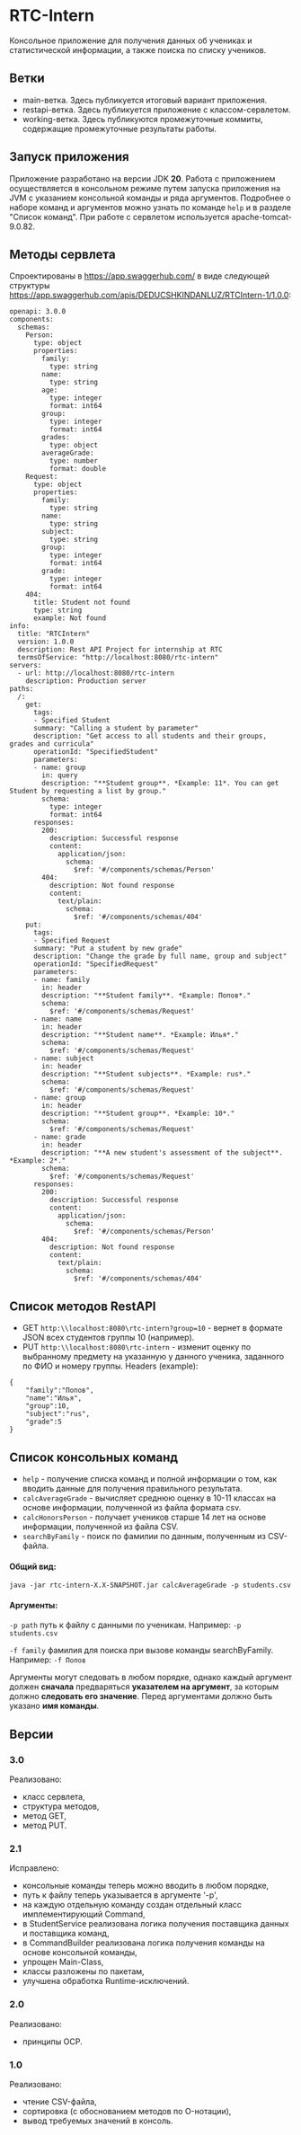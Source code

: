# RTC-Intern
Консольное приложение для получения данных об учениках и статистической информации, а также поиска по списку учеников.
## Ветки
- main-ветка. Здесь публикуется итоговый вариант приложения.
- restapi-ветка. Здесь публикуется приложение с классом-сервлетом.
- working-ветка. Здесь публикуются промежуточные коммиты, содержащие промежуточные результаты работы.

## Запуск приложения
Приложение разработано на версии JDK **20**.
Работа с приложением осуществляется в консольном режиме путем запуска приложения на JVM с указанием консольной команды и ряда аргументов. Подробнее о наборе команд и аргументов можно узнать по команде `help` и в разделе "Список команд".
При работе с сервлетом используется apache-tomcat-9.0.82.

## Методы сервлета
Спроектированы в https://app.swaggerhub.com/ в виде следующей структуры <https://app.swaggerhub.com/apis/DEDUCSHKINDANLUZ/RTCIntern-1/1.0.0>:

```
openapi: 3.0.0
components:
  schemas:
    Person:
      type: object
      properties:
        family:
          type: string
        name:
          type: string
        age:
          type: integer
          format: int64
        group:
          type: integer
          format: int64
        grades:
          type: object
        averageGrade:
          type: number
          format: double
    Request:
      type: object
      properties:
        family:
          type: string
        name:
          type: string
        subject:
          type: string
        group:
          type: integer
          format: int64
        grade:
          type: integer
          format: int64
    404:
      title: Student not found
      type: string
      example: Not found
info:
  title: "RTCIntern"
  version: 1.0.0
  description: Rest API Project for internship at RTC
  termsOfService: "http://localhost:8080/rtc-intern"
servers: 
  - url: http://localhost:8080/rtc-intern
    description: Production server
paths:
  /:
    get:
      tags:
      - Specified Student
      summary: "Calling a student by parameter"
      description: "Get access to all students and their groups, grades and curricula"
      operationId: "SpecifiedStudent"
      parameters:
      - name: group
        in: query
        description: "**Student group**. *Example: 11*. You can get Student by requesting a list by group."
        schema:
          type: integer
          format: int64
      responses:
        200:
          description: Successful response
          content:
            application/json:
              schema:
                $ref: '#/components/schemas/Person'
        404:
          description: Not found response
          content:
            text/plain:
              schema:
                $ref: '#/components/schemas/404'
    put:
      tags:
      - Specified Request
      summary: "Put a student by new grade"
      description: "Change the grade by full name, group and subject"
      operationId: "SpecifiedRequest"
      parameters:
      - name: family
        in: header
        description: "**Student family**. *Example: Попов*."
        schema:
          $ref: '#/components/schemas/Request'
      - name: name
        in: header
        description: "**Student name**. *Example: Илья*."
        schema:
          $ref: '#/components/schemas/Request'
      - name: subject
        in: header
        description: "**Student subjects**. *Example: rus*."
        schema:
          $ref: '#/components/schemas/Request'
      - name: group
        in: header
        description: "**Student group**. *Example: 10*."
        schema:
          $ref: '#/components/schemas/Request'
      - name: grade
        in: header
        description: "**A new student's assessment of the subject**. *Example: 2*."
        schema:
          $ref: '#/components/schemas/Request'
      responses:
        200:
          description: Successful response
          content:
            application/json:
              schema:
                $ref: '#/components/schemas/Person'
        404:
          description: Not found response
          content:
            text/plain:
              schema:
                $ref: '#/components/schemas/404'
```
## Список методов RestAPI
- GET `http:\\localhost:8080\rtc-intern?group=10` - вернет в формате JSON всех студентов группы 10 (например).
- PUT `http:\\localhost:8080\rtc-intern` - изменит оценку по выбранному предмету на указанную у данного ученика, заданного по ФИО и номеру группы. Headers (example):

```
{
    "family":"Попов",
    "name":"Илья",
    "group":10,
    "subject":"rus",
    "grade":5
}
```

## Список консольных команд
- `help` - получение списка команд и полной информации о том, как вводить данные для получения правильного результата.
- `calcAverageGrade` - вычисляет среднюю оценку в 10-11 классах на основе информации, полученной из файла формата csv.
- `calcHonorsPerson` - получает учеников старше 14 лет на основе информации, полученной из файла CSV.
- `searchByFamily` - поиск по фамилии по данным, полученным из CSV-файла.
#### Общий вид:
`java -jar rtc-intern-X.X-SNAPSHOT.jar calcAverageGrade -p students.csv`
#### Аргументы:
`-p path`
        путь к файлу с данными по ученикам.
        Например: `-p students.csv`

`-f family`
        фамилия для поиска при вызове команды searchByFamily.
        Например: `-f Попов`
        
Аргументы могут следовать в любом порядке, однако каждый аргумент должен **сначала** предваряться **указателем на аргумент**,
за которым должно **следовать его значение**. Перед аргументами должно быть указано **имя команды**.

## Версии
### 3.0
Реализовано:
- класс сервлета,
- структура методов,
- метод GET,
- метод PUT.
### 2.1
Исправлено:
- консольные команды теперь можно вводить в любом порядке,
- путь к файлу теперь указывается в аргументе '-p',
- на каждую отдельную команду создан отдельный класс имплементирующий Command,
- в StudentService реализована логика получения поставщика данных и поставщика команд,
- в CommandBuilder реализована логика получения команды на основе консольной команды,
- упрощен Main-Class,
- классы разложены по пакетам,
- улучшена обработка Runtime-исключений.

### 2.0
Реализовано:
- принципы OCP.

### 1.0
Реализовано:
- чтение CSV-файла,
- сортировка (с обоснованием методов по O-нотации),
- вывод требуемых значений в консоль.

